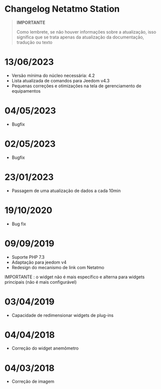 # Changelog Netatmo Station

>**IMPORTANTE**
>
>Como lembrete, se não houver informações sobre a atualização, isso significa que se trata apenas da atualização da documentação, tradução ou texto

# 13/06/2023

- Versão mínima do núcleo necessária: 4.2
- Lista atualizada de comandos para Jeedom v4.3
- Pequenas correções e otimizações na tela de gerenciamento de equipamentos

# 04/05/2023

- Bugfix

# 02/05/2023

- Bugfix

# 23/01/2023

- Passagem de uma atualização de dados a cada 10min

# 19/10/2020

- Bug fix

# 09/09/2019

- Suporte PHP 7.3
- Adaptação para jeedom v4
- Redesign do mecanismo de link com Netatmo

IMPORTANTE : o widget não é mais específico e alterna para widgets principais (não é mais configurável)

# 03/04/2019

- Capacidade de redimensionar widgets de plug-ins

# 04/04/2018

- Correção do widget anemômetro

# 04/03/2018

- Correção de imagem
